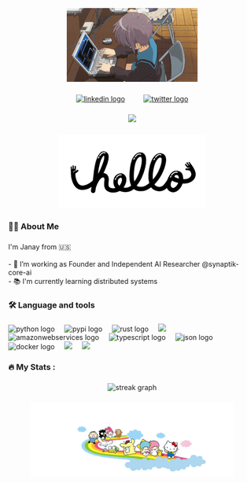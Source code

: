 <div align="center">
  <img height="150" src="./images/2.gif"  />
</div>

###

<div align="center">
 <a href="https://www.linkedin.com/in/janay-codes/"><img src="https://cdn.jsdelivr.net/gh/devicons/devicon@latest/icons/linkedin/linkedin-original.svg" height="25" alt="linkedin logo"  /></a>
<img width="30" />
<a href="https://x.com/init_cogiate"><img src="https://cdn.jsdelivr.net/gh/devicons/devicon@latest/icons/twitter/twitter-original.svg" height="25" alt="twitter logo"  /></a>
</div>

###

<div align="center">
  <img src="https://visitor-badge.laobi.icu/badge?page_id=snufkinwa"  />
</div>

###

<div align="center">  <img height="150" src="./images/hello.gif"  /></div>

###

<h3 align="left">👩‍💻  About Me</h3>

###

<p align="left">I'm Janay from 🇺🇸 <br><br>- 🔭 I’m working as Founder and Independent AI Researcher @synaptik-core-ai<br>- 📚 I'm currently learning distributed systems<br>

###

<h3 align="left">🛠 Language and tools</h3>

###

<div align="left">
  <img src="https://cdn.jsdelivr.net/gh/devicons/devicon@latest/icons/python/python-original.svg" height="40" alt="python logo"  />
  <img width="12" />
  <img src="https://cdn.jsdelivr.net/gh/devicons/devicon@latest/icons/pypi/pypi-original.svg" height="40" alt="pypi logo"  />
  <img width="12" />
  <img src="https://cdn.jsdelivr.net/gh/devicons/devicon/icons/rust/rust-original.svg" height="40" alt="rust logo"  />
  <img width="12" />
  <img src="https://cdn.jsdelivr.net/gh/devicons/devicon@latest/icons/astro/astro-original.svg" height="40" />        
  <img width="12" />
  <img src="https://cdn.jsdelivr.net/gh/devicons/devicon/icons/amazonwebservices/amazonwebservices-line-wordmark.svg" height="40" alt="amazonwebservices logo"  />
  <img width="12" />
  <img src="https://cdn.jsdelivr.net/gh/devicons/devicon@latest/icons/typescript/typescript-original.svg" height="40" alt="typescript logo"  />
  <img width="12" />
  <img src="https://cdn.jsdelivr.net/gh/devicons/devicon@latest/icons/json/json-original.svg" height="40" alt="json logo"  />
  <img width="12" />
  <img src="https://cdn.jsdelivr.net/gh/devicons/devicon/icons/docker/docker-plain-wordmark.svg" height="40" alt="docker logo"  />
  <img width="12" />
  <img src="https://cdn.jsdelivr.net/gh/devicons/devicon@latest/icons/linux/linux-original.svg"  height="40" />
  <img width="12" />
  <img src="https://cdn.jsdelivr.net/gh/devicons/devicon@latest/icons/zsh/zsh-original.svg" height="40" />
</div>

###

<h3 align="left">🔥   My Stats :</h3>

###

<div align="center">
  <img src="https://streak-stats.demolab.com?user=snufkinwa&locale=en&mode=daily&theme=dark&hide_border=false&border_radius=5&order=3" height="220" alt="streak graph"  />
</div>

###

<div align="center">
  <img height="150" src="./images/sanrio.gif"  />
</div>